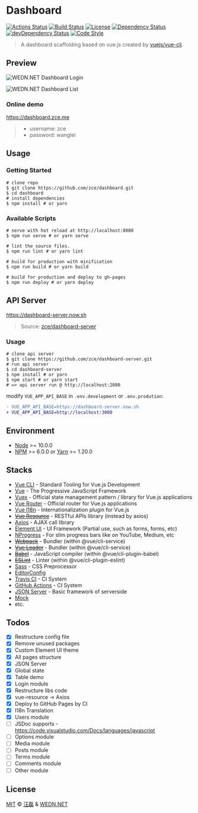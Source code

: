 # Dashboard

[![Actions Status][actions-image]][actions-url]
[![Build Status][travis-image]][travis-url]
[![License][license-image]][license-url]
[![Dependency Status][dependency-image]][dependency-url]
[![devDependency Status][devdependency-image]][devdependency-url]
[![Code Style][style-image]][style-url]

> A dashboard scaffolding based on vue.js created by [vuejs/vue-cli](https://github.com/vuejs/vue-cli).

## Preview

![WEDN.NET Dashboard Login](https://user-images.githubusercontent.com/6166576/44618442-71adfc80-a8a8-11e8-8ff5-3dcb95dcaa8b.png)

![WEDN.NET Dashboard List](https://user-images.githubusercontent.com/6166576/44618443-74105680-a8a8-11e8-9af9-06ae4afb6d27.png)

### Online demo

https://dashboard.zce.me

> - username: zce
> - password: wanglei

## Usage

### Getting Started

```shell
# clone repo
$ git clone https://github.com/zce/dashboard.git
$ cd dashboard
# install dependencies
$ npm install # or yarn
```

### Available Scripts

```shell
# serve with hot reload at http://localhost:8080
$ npm run serve # or yarn serve

# lint the source files.
$ npm run lint # or yarn lint

# build for production with minification
$ npm run build # or yarn build

# build for production and deploy to gh-pages
$ npm run deploy # or yarn deploy
```

## API Server

https://dashboard-server.now.sh

> Source: [zce/dashboard-server](https://github.com/zce/dashboard-server)

### Usage

```shell
# clone api server
$ git clone https://github.com/zce/dashboard-server.git
# run api server
$ cd dashboard-server
$ npm install # or yarn
$ npm start # or yarn start
# => api server run @ http://localhost:2080
```

modify `VUE_APP_API_BASE` in `.env.development` or `.env.prodution`:

```diff
- VUE_APP_API_BASE=https://dashboard-server.now.sh
+ VUE_APP_API_BASE=http://localhost:3000
```

## Environment

- [Node](https://nodejs.org) >= 10.0.0
- [NPM](https://www.npmjs.com) >= 6.0.0 or [Yarn](https://yarnpkg.com) >= 1.20.0

## Stacks

- [Vue CLI](https://cli.vuejs.org/) - Standard Tooling for Vue.js Development
- [Vue](https://vuejs.org/) - The Progressive JavaScript Framework
- [Vuex](https://vuex.vuejs.org/) - Official state management pattern / library for Vue.js applications
- [Vue Router](http://router.vuejs.org/) - Official router for Vue.js applications
- [Vue I18n](https://kazupon.github.io/vue-i18n/) - Internationalization plugin for Vue.js
- ~~[Vue Resource](https://github.com/pagekit/vue-resource)~~ - RESTful APIs library (instead by axios)
- [Axios](https://github.com/axios/axios) - AJAX call library
- [Element UI](https://github.com/ElemeFE/element) - UI Framework (Partial use, such as forms, forms, etc)
- [NProgress](https://github.com/rstacruz/nprogress) - For slim progress bars like on YouTube, Medium, etc
- ~~[Webpack](https://webpack.js.org)~~ - Bundler (within @vue/cli-service)
- ~~[Vue Loader](https://vue-loader.vuejs.org/)~~ - Bundler (within @vue/cli-service)
- ~~[Babel](https://babeljs.io)~~ - JavaScript compiler (within @vue/cli-plugin-babel)
- ~~[ESLint](https://eslint.org)~~ - Linter (within @vue/cli-plugin-eslint)
- [Sass](https://sass-lang.com) - CSS Preprocessor
- [EditorConfig](https://editorconfig.org)
- [Travis CI](https://travis-ci.org) - CI System
- [GitHub Actions](https://github.com/features/actions) - CI System
- [JSON Server](https://github.com/typicode/json-server) - Basic framework of serverside
- [Mock](https://mockjs.com)
- etc.

## Todos

- [x] Restructure config file
- [x] Remove unused packages
- [x] Custom Element UI theme
- [x] All pages structure
- [x] JSON Server
- [x] Global state
- [x] Table demo
- [x] Login module
- [x] Restructure libs code
- [x] vue-resource -> Axios
- [x] Deploy to GitHub Pages by CI
- [x] I18n Translation
- [x] Users module
- [ ] JSDoc supports - https://code.visualstudio.com/Docs/languages/javascript
- [ ] Options module
- [ ] Media module
- [ ] Posts module
- [ ] Terms module
- [ ] Comments module
- [ ] Other module

## License

[MIT](LICENSE) &copy; [汪磊](https://zce.me) &amp; [WEDN.NET](https://wedn.net)



[actions-image]: https://github.com/zce/dashboard/workflows/CI/badge.svg
[actions-url]: https://github.com/zce/dashboard/actions
[travis-image]: https://img.shields.io/travis/zce/dashboard.svg
[travis-url]: https://travis-ci.org/zce/dashboard
[license-image]: https://img.shields.io/github/license/zce/dashboard.svg
[license-url]: https://github.com/zce/dashboard/blob/master/LICENSE
[dependency-image]: https://img.shields.io/david/zce/dashboard.svg
[dependency-url]: https://david-dm.org/zce/dashboard
[devdependency-image]: https://img.shields.io/david/dev/zce/dashboard.svg
[devdependency-url]: https://david-dm.org/zce/dashboard?type=dev
[style-image]: https://img.shields.io/badge/code%20style-standard-brightgreen.svg
[style-url]: https://standardjs.com
